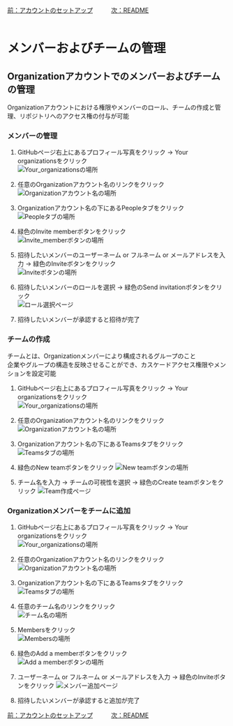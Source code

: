 [前：アカウントのセットアップ](/ACCOUNT.md)　　　[次：README](/README.md)
<br><br>
# メンバーおよびチームの管理

## Organizationアカウントでのメンバーおよびチームの管理
Organizationアカウントにおける権限やメンバーのロール、チームの作成と管理、リポジトリへのアクセス権の付与が可能

### メンバーの管理
1. GitHubページ右上にあるプロフィール写真をクリック → Your organizationsをクリック  
    ![Your_organizationsの場所](/image/memberteams1.png)

1. 任意のOrganizationアカウント名のリンクをクリック  
    ![Organizationアカウント名の場所](/image/memberteams2.png)

1. Organizationアカウント名の下にあるPeopleタブをクリック  
    ![Peopleタブの場所](/image/memberteams3.png)

1. 緑色のInvite memberボタンをクリック  
    ![Invite_memberボタンの場所](/image/memberteams4.png)

1. 招待したいメンバーのユーザーネーム or フルネーム or メールアドレスを入力 → 緑色のInviteボタンをクリック  
    ![Inviteボタンの場所](/image/memberteams5.png)

1. 招待したいメンバーのロールを選択 → 緑色のSend invitationボタンをクリック  
    ![ロール選択ページ](/image/memberteams6.png)

1. 招待したいメンバーが承認すると招待が完了

### チームの作成
チームとは、Organizationメンバーにより構成されるグループのこと  
企業やグループの構造を反映させることができ、カスケードアクセス権限やメンションを設定可能  

1. GitHubページ右上にあるプロフィール写真をクリック → Your organizationsをクリック  
    ![Your_organizationsの場所](/image/memberteams1.png)

1. 任意のOrganizationアカウント名のリンクをクリック  
    ![Organizationアカウント名の場所](/image/memberteams2.png)

1. Organizationアカウント名の下にあるTeamsタブをクリック
    ![Teamsタブの場所](/image/memberteams7.png)

1. 緑色のNew teamボタンをクリック
    ![New teamボタンの場所](/image/memberteams8.png)

1. チーム名を入力 → チームの可視性を選択 → 緑色のCreate teamボタンをクリック
    ![Team作成ページ](/image/memberteams9.png)

### Organizationメンバーをチームに追加
1. GitHubページ右上にあるプロフィール写真をクリック → Your organizationsをクリック  
    ![Your_organizationsの場所](/image/memberteams1.png)

1. 任意のOrganizationアカウント名のリンクをクリック  
    ![Organizationアカウント名の場所](/image/memberteams2.png)

1. Organizationアカウント名の下にあるTeamsタブをクリック  
    ![Teamsタブの場所](/image/memberteams7.png)

1. 任意のチーム名のリンクをクリック  
    ![チーム名の場所](/image/memberteams10.png)

1. Membersをクリック  
    ![Membersの場所](/image/memberteams11.png)

1. 緑色のAdd a memberボタンをクリック  
    ![Add a memberボタンの場所](/image/memberteams12.png)

1. ユーザーネーム or フルネーム or メールアドレスを入力 → 緑色のInviteボタンをクリック
    ![メンバー追加ページ](/image/memberteams13.png)

1. 招待したいメンバーが承認すると追加が完了  

[前：アカウントのセットアップ](/ACCOUNT.md)　　　[次：README](/README.md)